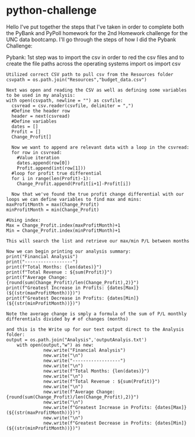 # python-challenge

Hello I've put together the steps that I've taken in order to complete both the PyBank and PyPoll homework for the 2nd Homework challenge for the UNC data bootcamp.  I'll go through the steps of how I did the Pybank Challenge:

Pybank:
          1st step was to import the csv in order to red the csv files and to create the file paths across the operating systems
          import os
          import csv
    
    Utilized correct CSV path to pull csv from the Resources folder
    csvpath = os.path.join("Resources","budget_data.csv")
    
    Next was open and reading the CSV as well as defining some variables to be used in my analysis: 
    with open(csvpath, newline = "") as csvfile:
      csvread = csv.reader(csvfile, delimiter = ",") 
      #Define the header row 
      header = next(csvread) 
      #Define variables 
      dates = []
      Profit = []
      Change_Profit[]
      
      Now we want to append are relevant data with a loop in the csvread:
      for row in csvread:
        #Value iteration
        dates.append(row[0])
        Profit.append(int(row[1]))
      #loop for profit true differential 
      for i in range(len(Profit)-1):
        Change_Profit.append(Profit[i+1]-Profit[i])
        
      Now that we've found the true profit change differential with our loops we can define variables to find max and mins:
    maxProfitMonth = max(Change_Profit)
    minProfitMonth = min(Change_Profit) 
    
    #Using index: 
    Max = Change_Profit.index(maxProfitMonth)+1
    Min = Change_Profit.index(minProfitMonth)+1
    
    This will search the list and retrieve our max/min P/L between months
    
    Now we can begin printing our analysis summary: 
    print("Financial Analysis")
    print("------------------")
    print(f"Total Months: {len(dates)}")
    print(f"Total Revenue : ${sum(Profit)}")
    print(f"Average Change: {round(sum(Change_Profit)/len(Change_Profit),2)}") 
    print(f"Greatest Increase in Profits: {dates[Max]} (${(str(maxProfitMonth))})")
    print(f"Greatest Decrease in Profits: {dates[Min]} (${(str(minProfitMonth))})")
    
    Note the average change is smply a formula of the sum of P/L monthly differentials divided by # of changes (months) 
    
    and this is the Write up for our text output direct to the Analysis folder:
    output = os.path.join("Analysis",'outputAnalyis.txt')
        with open(output,"w") as new:
                  new.write("Financial Analysis")
                  new.write("\n")
                  new.write("------------------")
                  new.write("\n")
                  new.write(f"Total Months: {len(dates)}")
                  new.write("\n")
                  new.write(f"Total Revenue : ${sum(Profit)}")
                  new.write("\n")
                  new.write(f"Average Change: {round(sum(Change_Profit)/len(Change_Profit),2)}")
                  new.write("\n")
                  new.write(f"Greatest Increase in Profits: {dates[Max]} (${(str(maxProfitMonth))})")
                  new.write("\n")
                  new.write(f"Greatest Decrease in Profits: {dates[Min]} (${(str(minProfitMonth))})")
